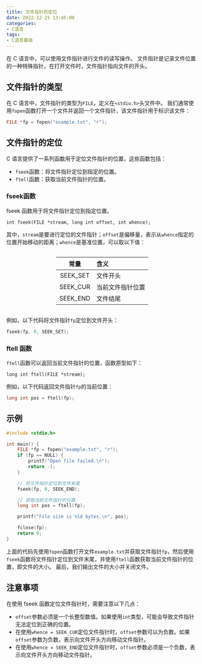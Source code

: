 ```yaml
---
title: 文件指针的定位
date: 2022-12-25 13:45:00
categories:
- C语言
tags:
- C语言基础
---
```


<style>.center {width: auto;display: table;margin-left: auto;margin-right: auto;}</style>
在 C 语言中，可以使用文件指针进行文件的读写操作。
文件指针是记录文件位置的一种特殊指针，在打开文件时，文件指针指向文件的开头。

## 文件指针的类型

在 C 语言中，文件指针的类型为`FILE`，定义在`<stdio.h>`头文件中。
我们通常使用`fopen`函数打开一个文件并返回一个文件指针，该文件指针用于标识该文件：

```c
FILE *fp = fopen("example.txt", "r");
```

## 文件指针的定位

C 语言提供了一系列函数用于定位文件指针的位置，这些函数包括：

- `fseek`函数：将文件指针定位到指定的位置。
- `ftell`函数：获取当前文件指针的位置。

### fseek函数

fseek 函数用于将文件指针定位到指定位置。

```text
int fseek(FILE *stream, long int offset, int whence);
```

其中，`stream`是要进行定位的文件指针；`offset`是偏移量，表示从`whence`指定的位置开始移动的距离；`whence`是基准位置，可以取以下值：

<div class="center">

|常量|含义|
|:---:|:---|
|SEEK_SET|文件开头|
|SEEK_CUR|当前文件指针位置|
|SEEK_END|文件结尾|

</div>

例如，以下代码将文件指针`fp`定位到文件开头：

```c
fseek(fp, 0, SEEK_SET);
```

### ftell 函数

`ftell`函数可以返回当前文件指针的位置，函数原型如下：

```text
long int ftell(FILE *stream);
```

例如，以下代码返回文件指针`fp`的当前位置：

```c
long int pos = ftell(fp);
```

## 示例

```c
#include <stdio.h>

int main() {
    FILE *fp = fopen("example.txt", "r");
    if (fp == NULL) {
        printf("Open file failed.\n");
        return -1;
    }

    // 将文件指针定位到文件末尾
    fseek(fp, 0, SEEK_END);

    // 获取当前文件指针的位置
    long int pos = ftell(fp);

    printf("File size is %ld bytes.\n", pos);

    fclose(fp);
    return 0;
}
```

上面的代码先使用`fopen`函数打开文件`example.txt`并获取文件指针`fp`，然后使用 `fseek`函数将文件指针定位到文件末尾，并使用`ftell`函数获取当前文件指针的位置，即文件的大小。
最后，我们输出文件的大小并关闭文件。

## 注意事项

在使用 fseek 函数定位文件指针时，需要注意以下几点：

- `offset`参数必须是一个长整型数值。如果使用`int`类型，可能会导致文件指针无法定位到正确的位置。
- 在使用`whence = SEEK_CUR`定位文件指针时，`offset`参数可以为负数。如果`offset`参数为负数，表示向文件开头方向移动文件指针。
- 在使用`whence = SEEK_END`定位文件指针时，`offset`参数必须是一个负数，表示向文件开头方向移动文件指针。